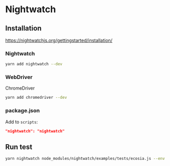 # Nightwatch

## Installation

https://nightwatchjs.org/gettingstarted/installation/

### Nightwatch

```bash
yarn add nightwatch --dev
```

### WebDriver

ChromeDriver  

```bash
yarn add chromedriver --dev
```

### package.json

Add to `scripts`:

```json
"nightwatch": "nightwatch"
```

## Run test

```bash
yarn nightwatch node_modules/nightwatch/examples/tests/ecosia.js --env chrome
```
